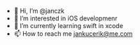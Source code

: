 - 👋 Hi, I’m @janczk
- 👀 I’m interested in iOS developmenr
- 🌱 I’m currently learning swift in xcode
- 📫 How to reach me jankucerik@me.com

<!---
janczk/janczk is a ✨ special ✨ repository because its `README.md` (this file) appears on your GitHub profile.
You can click the Preview link to take a look at your changes.
--->
